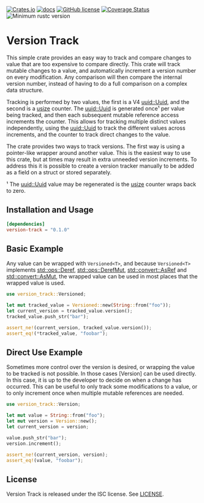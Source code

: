 [![Crates.io](https://img.shields.io/crates/v/version-track.svg)](https://crates.io/crates/version-track)
[![docs](https://img.shields.io/docsrs/version-track/latest)](https://docs.rs/version-track/)
[![GitHub license](https://img.shields.io/github/license/MitMaro/version-track)](https://raw.githubusercontent.com/MitMaro/version-track/master/LICENSE)
[![Coverage Status](https://coveralls.io/repos/github/MitMaro/version-track/badge.svg?branch=main)](https://coveralls.io/github/MitMaro/version-track?branch=main)
![Minimum rustc version](https://img.shields.io/badge/rustc-1.56.0+-green.svg)

# Version Track

This simple crate provides an easy way to track and compare changes to value that are too expensive to compare
directly. This crate will track mutable changes to a value, and automatically increment a version number on every
modification. Any comparison will then compare the internal version number, instead of having to do a full
comparison on a complex data structure.

Tracking is performed by two values, the first is a V4 [uuid::Uuid], and the second is a [usize] counter. The
[uuid::Uuid] is generated once¹ per value being tracked, and then each subsequent mutable reference access
increments the counter. This allows for tracking multiple distinct values independently, using the [uuid::Uuid] to
track the different values across increments, and the counter to track direct changes to the value.

The crate provides two ways to track versions. The first way is using a pointer-like wrapper around another value.
This is the easiest way to use this crate, but at times may result in extra unneeded version increments. To address
this it is possible to create a version tracker manually to be added as a field on a struct or stored separately.

¹ The [uuid::Uuid] value may be regenerated is the [usize] counter wraps back to zero.


## Installation and Usage

```toml
[dependencies]
version-track = "0.1.0"
```

## Basic Example

Any value can be wrapped with `Versioned<T>`, and because `Versioned<T>` implements [std::ops::Deref],
[std::ops::DerefMut], [std::convert::AsRef] and [std::convert::AsMut], the wrapped value can be used in most places
that the wrapped value is used.

```rust
use version_track::Versioned;

let mut tracked_value = Versioned::new(String::from("foo"));
let current_version = tracked_value.version();
tracked_value.push_str("bar");

assert_ne!(current_version, tracked_value.version());
assert_eq!(*tracked_value, "foobar");
```

## Direct Use Example

Sometimes more control over the version is desired, or wrapping the value to be tracked is not possible. In those
cases [Version] can be used directly. In this case, it is up to the developer to decide on when a change has
occurred. This can be useful to only track some modifications to a value, or to only increment once when multiple
mutable references are needed.

```rust
use version_track::Version;

let mut value = String::from("foo");
let mut version = Version::new();
let current_version = version;

value.push_str("bar");
version.increment();

assert_ne!(current_version, version);
assert_eq!(value, "foobar");
```

## License

Version Track is released under the ISC license. See [LICENSE](LICENSE).

[uuid::Uuid]:https://docs.rs/uuid/latest/uuid/struct.Uuid.html
[usize]:https://doc.rust-lang.org/std/primitive.usize.html
[std::ops::Deref]:https://doc.rust-lang.org/std/ops/trait.Deref.html
[std::ops::DerefMut]:https://doc.rust-lang.org/std/ops/trait.DerefMut.html
[std::convert::AsRef]:https://doc.rust-lang.org/std/convert/trait.AsRef.html
[std::convert::AsMut]:https://doc.rust-lang.org/std/convert/trait.AsMut.html
